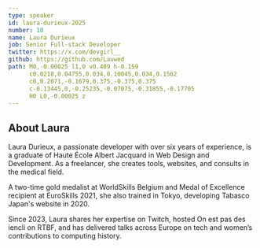 ```yaml
---
type: speaker
id: laura-durieux-2025
number: 10
name: Laura Durieux
job: Senior Full-stack Developer
twitter: https://x.com/devgirl__
github: https://github.com/Lauwed
path: M0,-0.00025 l1,0 v0.469 h-0.159
      c0.0218,0.04755,0.034,0.10045,0.034,0.1562
      c0,0.2071,-0.1679,0.375,-0.375,0.375
      c-0.13445,0,-0.25235,-0.07075,-0.31855,-0.17705
      H0 L0,-0.00025 z
---
```


## About Laura

Laura Durieux, a passionate developer with over six years of experience, is a graduate of Haute École Albert Jacquard in Web Design and Development. As a freelancer, she creates tools, websites, and consults in the medical field. 

A two-time gold medalist at WorldSkills Belgium and Medal of Excellence recipient at EuroSkills 2021, she also trained in Tokyo, developing Tabasco Japan's website in 2020.

Since 2023, Laura shares her expertise on Twitch, hosted On est pas des iencli on RTBF, and has delivered talks across Europe on tech and women’s contributions to computing history.

